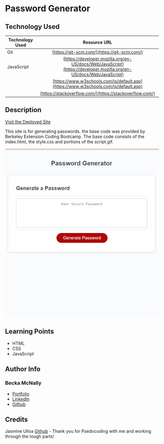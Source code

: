 # Password Generator

## Technology Used 

| Technology Used         | Resource URL           | 
| ------------- |:-------------:|  
| Git | [https://git-scm.com/](https://git-scm.com/)     | 
| JavaScript | [https://developer.mozilla.org/en-US/docs/Web/JavaScript](https://developer.mozilla.org/en-US/docs/Web/JavaScript)   
|            |  [https://www.w3schools.com/js/default.asp](https://www.w3schools.com/js/default.asp) 
|            |  [https://stackoverflow.com/](https://stackoverflow.com/)  |

## Description 

[Visit the Deployed Site](https://beckamcnally.github.io/password-generator/)

This site is for generating passwords. the base code was provided by Berkeley Extension Coding Bootcamp. The base code consists of the index.html, the style.css and portions of the script.gif.

![Site Landing Page](./assets/sitegif.gif)

## Learning Points 

* HTML
* CSS 
* JavaScript

## Author Info

### Becka McNally 

* [Portfolio](https://beckamcnally.github.io/beckamcnally/)
* [LinkedIn](https://www.linkedin.com/in/becka-mcnally-21520670/)
* [Github](https://github.com/beckamcnally)

## Credits

Jasmine Ulloa [Github](https://github.com/silkyjazz) - Thank you for Psedocoding with me and working through the tough parts!

